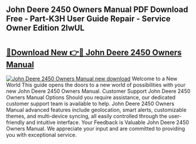 ## John Deere 2450 Owners Manual PDF Download Free - Part-K3H User Guide Repair - Service Owner Edition 2IwUL

# <h2><a href="http://bc6160.oget.top/?id=John+Deere+2450+Owners+Manual">🔗Download New 👉🔴 John Deere 2450 Owners Manual</a></h2>

[![John Deere 2450 Owners Manual new download](https://i.imgur.com/5g1atiW.png)](http://bc6160.oget.top/?id=John+Deere+2450+Owners+Manual)
Welcome to a New World This guide opens the doors to a new world of possibilities with your new John Deere 2450 Owners Manual. Customer Support John Deere 2450 Owners Manual Options Should you require assistance, our dedicated customer support team is available to help. John Deere 2450 Owners Manual advanced features include geolocation, smart alerts, customizable themes, and multi-device syncing, all easily controlled through the user-friendly and intuitive interface. Your Feedback is Valuable John Deere 2450 Owners Manual. We appreciate your input and are committed to providing you with exceptional service.
